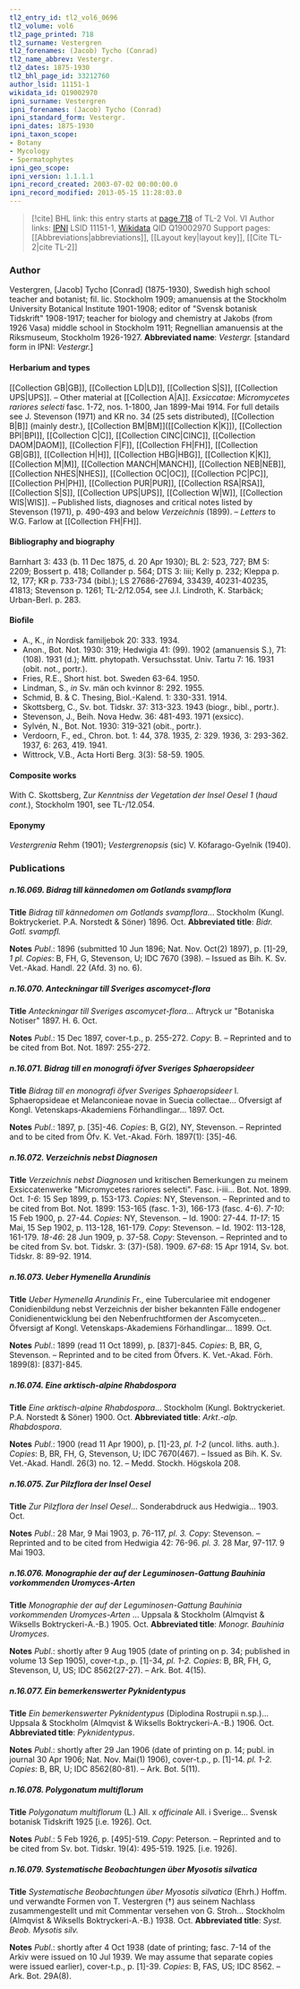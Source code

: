 ```yaml
---
tl2_entry_id: tl2_vol6_0696
tl2_volume: vol6
tl2_page_printed: 718
tl2_surname: Vestergren
tl2_forenames: (Jacob) Tycho (Conrad)
tl2_name_abbrev: Vestergr.
tl2_dates: 1875-1930
tl2_bhl_page_id: 33212760
author_lsid: 11151-1
wikidata_id: Q19002970
ipni_surname: Vestergren
ipni_forenames: (Jacob) Tycho (Conrad)
ipni_standard_form: Vestergr.
ipni_dates: 1875-1930
ipni_taxon_scope: 
- Botany
- Mycology
- Spermatophytes
ipni_geo_scope: 
ipni_version: 1.1.1.1
ipni_record_created: 2003-07-02 00:00:00.0
ipni_record_modified: 2013-05-15 11:28:03.0
---
```


> [!cite] BHL link: this entry starts at [page 718](https://www.biodiversitylibrary.org/page/33212760) of TL-2 Vol. VI
> Author links: [IPNI](https://www.ipni.org/a/11151-1) LSID 11151-1, [Wikidata](https://www.wikidata.org/wiki/Q19002970) QID Q19002970
> Support pages: [[Abbreviations|abbreviations]], [[Layout key|layout key]], [[Cite TL-2|cite TL-2]]

### Author

Vestergren, \[Jacob\] Tycho \[Conrad\] (1875-1930), Swedish high school teacher and botanist; fil. lic. Stockholm 1909; amanuensis at the Stockholm University Botanical Institute 1901-1908; editor of "Svensk botanisk Tidskrift" 1908-1917; teacher for biology and chemistry at Jakobs (from 1926 Vasa) middle school in Stockholm 1911; Regnellian amanuensis at the Riksmuseum, Stockholm 1926-1927. 
**Abbreviated name**: *Vestergr.* \[standard form in IPNI: *Vestergr.*\]

#### Herbarium and types

[[Collection GB|GB]], [[Collection LD|LD]], [[Collection S|S]], [[Collection UPS|UPS]]. – Other material at [[Collection A|A]].
*Exsiccatae*: *Micromycetes rariores selecti* fasc. 1-72, nos. 1-1800, Jan 1899-Mai 1914. For full details see J. Stevenson (1971) and KR no. 34 (25 sets distributed), [[Collection B|B]] (mainly destr.), [[Collection BM|BM]]([[Collection K|K]]), [[Collection BPI|BPI]], [[Collection C|C]], [[Collection CINC|CINC]], [[Collection DAOM|DAOM]], [[Collection F|F]], [[Collection FH|FH]], [[Collection GB|GB]], [[Collection H|H]], [[Collection HBG|HBG]], [[Collection K|K]], [[Collection M|M]], [[Collection MANCH|MANCH]], [[Collection NEB|NEB]], [[Collection NHES|NHES]], [[Collection OC|OC]], [[Collection PC|PC]], [[Collection PH|PH]], [[Collection PUR|PUR]], [[Collection RSA|RSA]], [[Collection S|S]], [[Collection UPS|UPS]], [[Collection W|W]], [[Collection WIS|WIS]]. – Published lists, diagnoses and critical notes listed by Stevenson (1971), p. 490-493 and below *Verzeichnis* (1899). – *Letters* to W.G. Farlow at [[Collection FH|FH]].

#### Bibliography and biography

Barnhart 3: 433 (b. 11 Dec 1875, d. 20 Apr 1930); BL 2: 523, 727; BM 5: 2209; Bossert p. 418; Collander p. 564; DTS 3: liii; Kelly p. 232; Kleppa p. 12, 177; KR p. 733-734 (bibl.); LS 27686-27694, 33439, 40231-40235, 41813; Stevenson p. 1261; TL-2/12.054, see J.I. Lindroth, K. Starbäck; Urban-Berl. p. 283.

#### Biofile

- A., K., *in* Nordisk familjebok 20: 333. 1934.
- Anon., Bot. Not. 1930: 319; Hedwigia 41: (99). 1902 (amanuensis S.), 71: (108). 1931 (d.); Mitt. phytopath. Versuchsstat. Univ. Tartu 7: 16. 1931 (obit. not., portr.).
- Fries, R.E., Short hist. bot. Sweden 63-64. 1950.
- Lindman, S., *in* Sv. män och kvinnor 8: 292. 1955.
- Schmid, B. & C. Thesing, Biol.-Kalend. 1: 330-331. 1914.
- Skottsberg, C., Sv. bot. Tidskr. 37: 313-323. 1943 (biogr., bibl., portr.).
- Stevenson, J., Beih. Nova Hedw. 36: 481-493. 1971 (exsicc).
- Sylvén, N., Bot. Not. 1930: 319-321 (obit., portr.).
- Verdoorn, F., ed., Chron. bot. 1: 44, 378. 1935, 2: 329. 1936, 3: 293-362. 1937, 6: 263, 419. 1941.
- Wittrock, V.B., Acta Horti Berg. 3(3): 58-59. 1905.

#### Composite works

With C. Skottsberg, Z*ur Kenntniss der Vegetation der Insel Oesel 1* (*haud cont.*), Stockholm 1901, see TL-/12.054.

#### Eponymy

*Vestergrenia* Rehm (1901); *Vestergrenopsis* (sic) V. Köfarago-Gyelnik (1940).

### Publications

##### n.16.069. Bidrag till kännedomen om Gotlands svampflora

**Title**
*Bidrag till kännedomen om Gotlands svampflora*... Stockholm (Kungl. Boktryckeriet. P.A. Norstedt & Söner) 1896. Oct.
**Abbreviated title**: *Bidr. Gotl. svampfl.*

**Notes**
*Publ*.: 1896 (submitted 10 Jun 1896; Nat. Nov. Oct(2) 1897), p. \[1\]-29, *1 pl. Copies*: B, FH, G, Stevenson, U; IDC 7670 (398). – Issued as Bih. K. Sv. Vet.-Akad. Handl. 22 (Afd. 3) no. 6).

##### n.16.070. Anteckningar till Sveriges ascomycet-flora

**Title**
*Anteckningar till Sveriges ascomycet-flora*... Aftryck ur "Botaniska Notiser" 1897. H. 6. Oct.

**Notes**
*Publ*.: 15 Dec 1897, cover-t.p., p. 255-272. *Copy*: B. – Reprinted and to be cited from Bot. Not. 1897: 255-272.

##### n.16.071. Bidrag till en monografi öfver Sveriges Sphaeropsideer

**Title**
*Bidrag till en monografi öfver Sveriges Sphaeropsideer* I. Sphaeropsideae et Melanconieae novae in Suecia collectae... Ofversigt af Kongl. Vetenskaps-Akademiens Förhandlingar... 1897. Oct.

**Notes**
*Publ*.: 1897, p. \[35\]-46. *Copies*: B, G(2), NY, Stevenson. – Reprinted and to be cited from Öfv. K. Vet.-Akad. Förh. 1897(1): \[35\]-46.

##### n.16.072. Verzeichnis nebst Diagnosen

**Title**
*Verzeichnis nebst Diagnosen* und kritischen Bemerkungen zu meinem Exsiccatenwerke "Micromycetes rariores selecti". Fasc. i-iii... Bot. Not. 1899. Oct. *1-6*: 15 Sep 1899, p. 153-173. *Copies*: NY, Stevenson. – Reprinted and to be cited from Bot. Not. 1899: 153-165 (fasc. 1-3), 166-173 (fasc. 4-6).
*7-10*: 15 Feb 1900, p. 27-44. *Copies*: NY, Stevenson. – Id. 1900: 27-44. *11-17*: 15 Mai, 15 Sep 1902, p. 113-128, 161-179. *Copy*: Stevenson. – Id. 1902: 113-128, 161-179.
*18-46*: 28 Jun 1909, p. 37-58. *Copy*: Stevenson. – Reprinted and to be cited from Sv. bot. Tidskr. 3: (37)-(58). 1909.
*67-68*: 15 Apr 1914, Sv. bot. Tidskr. 8: 89-92. 1914.

##### n.16.073. Ueber Hymenella Arundinis

**Title**
*Ueber Hymenella Arundinis* Fr., eine Tuberculariee mit endogener Conidienbildung nebst Verzeichnis der bisher bekannten Fälle endogener Conidienentwicklung bei den Nebenfruchtformen der Ascomyceten... Öfversigt af Kongl. Vetenskaps-Akademiens Förhandlingar... 1899. Oct.

**Notes**
*Publ*.: 1899 (read 11 Oct 1899), p. \[837\]-845. *Copies*: B, BR, G, Stevenson. – Reprinted and to be cited from Öfvers. K. Vet.-Akad. Förh. 1899(8): \[837\]-845.

##### n.16.074. Eine arktisch-alpine Rhabdospora

**Title**
*Eine arktisch-alpine Rhabdospora*... Stockholm (Kungl. Boktryckeriet. P.A. Norstedt & Söner) 1900. Oct.
**Abbreviated title**: *Arkt*.-*alp. Rhabdospora*.

**Notes**
*Publ*.: 1900 (read 11 Apr 1900), p. \[1\]-23, *pl. 1-2* (uncol. liths. auth.). *Copies*: B, BR, FH, G, Stevenson, U; IDC 7670(467). – Issued as Bih. K. Sv. Vet.-Akad. Handl. 26(3) no. 12. – Medd. Stockh. Högskola 208.

##### n.16.075. Zur Pilzflora der Insel Oesel

**Title**
*Zur Pilzflora der Insel Oesel*... Sonderabdruck aus Hedwigia... 1903. Oct.

**Notes**
*Publ*.: 28 Mar, 9 Mai 1903, p. 76-117, *pl. 3. Copy*: Stevenson. – Reprinted and to be cited from Hedwigia 42: 76-96. *pl. 3.* 28 Mar, 97-117. 9 Mai 1903.

##### n.16.076. Monographie der auf der Leguminosen-Gattung Bauhinia vorkommenden Uromyces-Arten

**Title**
*Monographie der auf der Leguminosen-Gattung Bauhinia vorkommenden Uromyces-Arten* ... Uppsala & Stockholm (Almqvist & Wiksells Boktryckeri-A.-B.) 1905. Oct.
**Abbreviated title**: *Monogr. Bauhinia Uromyces*.

**Notes**
*Publ*.: shortly after 9 Aug 1905 (date of printing on p. 34; published in volume 13 Sep 1905), cover-t.p., p. \[1\]-34, *pl. 1-2. Copies*: B, BR, FH, G, Stevenson, U, US; IDC 8562(27-27). – Ark. Bot. 4(15).

##### n.16.077. Ein bemerkenswerter Pyknidentypus

**Title**
*Ein bemerkenswerter Pyknidentypus* (Diplodina Rostrupii n.sp.)... Uppsala & Stockholm (Almqvist & Wiksells Boktryckeri-A.-B.) 1906. Oct.
**Abbreviated title**: *Pyknidentypus*.

**Notes**
*Publ*.: shortly after 29 Jan 1906 (date of printing on p. 14; publ. in journal 30 Apr 1906; Nat. Nov. Mai(1) 1906), cover-t.p., p. \[1\]-14. *pl. 1-2. Copies*: B, BR, U; IDC 8562(80-81). – Ark. Bot. 5(11).

##### n.16.078. Polygonatum multiflorum

**Title**
*Polygonatum multiflorum* (L.) All. x *officinale* All. i Sverige... Svensk botanisk Tidskrift 1925 \[i.e. 1926\]. Oct.

**Notes**
*Publ*.: 5 Feb 1926, p. \[495\]-519. *Copy*: Peterson. – Reprinted and to be cited from Sv. bot. Tidskr. 19(4): 495-519. 1925. \[i.e. 1926\].

##### n.16.079. Systematische Beobachtungen über Myosotis silvatica

**Title**
*Systematische Beobachtungen über Myosotis silvatica* (Ehrh.) Hoffm. und verwandte Formen von T. Vestergren (†) aus seinem Nachlass zusammengestellt und mit Commentar versehen von G. Stroh... Stockholm (Almqvist & Wiksells Boktryckeri-A.-B.) 1938. Oct.
**Abbreviated title**: *Syst. Beob. Mysotis silv.*

**Notes**
*Publ*.: shortly after 4 Oct 1938 (date of printing; fasc. 7-14 of the Arkiv were issued on 10 Jul 1939. We may assume that separate copies were issued earlier), cover-t.p., p. \[1\]-39. *Copies*: B, FAS, US; IDC 8562. – Ark. Bot. 29A(8).

